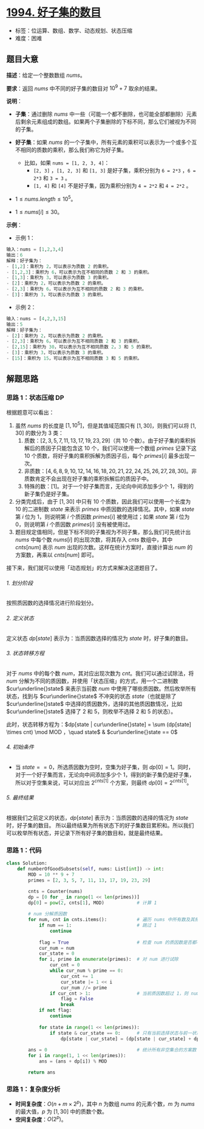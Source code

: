 # [1994. 好子集的数目](https://leetcode.cn/problems/the-number-of-good-subsets/)

- 标签：位运算、数组、数学、动态规划、状态压缩
- 难度：困难

## 题目大意

**描述**：给定一个整数数组 $nums$。

**要求**：返回 $nums$ 中不同的好子集的数目对 $10^9 + 7$ 取余的结果。

**说明**：

- **子集**：通过删除 $nums$ 中一些（可能一个都不删除，也可能全部都删除）元素后剩余元素组成的数组。如果两个子集删除的下标不同，那么它们被视为不同的子集。
  
- **好子集**：如果 $nums$ 的一个子集中，所有元素的乘积可以表示为一个或多个互不相同的质数的乘积，那么我们称它为好子集。
  - 比如，如果 `nums = [1, 2, 3, 4]`：
    - `[2, 3]` ，`[1, 2, 3]` 和 `[1, 3]` 是好子集，乘积分别为 `6 = 2*3` ，`6 = 2*3` 和 `3 = 3` 。
    - `[1, 4]` 和 `[4]` 不是好子集，因为乘积分别为 `4 = 2*2` 和 `4 = 2*2` 。

- $1 \le nums.length \le 10^5$。
- $1 \le nums[i] \le 30$。

**示例**：

- 示例 1：

```Python
输入：nums = [1,2,3,4]
输出：6
解释：好子集为：
- [1,2]：乘积为 2，可以表示为质数 2 的乘积。
- [1,2,3]：乘积为 6，可以表示为互不相同的质数 2 和 3 的乘积。
- [1,3]：乘积为 3，可以表示为质数 3 的乘积。
- [2]：乘积为 2，可以表示为质数 2 的乘积。
- [2,3]：乘积为 6，可以表示为互不相同的质数 2 和 3 的乘积。
- [3]：乘积为 3，可以表示为质数 3 的乘积。
```

- 示例 2：

```Python
输入：nums = [4,2,3,15]
输出：5
解释：好子集为：
- [2]：乘积为 2，可以表示为质数 2 的乘积。
- [2,3]：乘积为 6，可以表示为互不相同质数 2 和 3 的乘积。
- [2,15]：乘积为 30，可以表示为互不相同质数 2，3 和 5 的乘积。
- [3]：乘积为 3，可以表示为质数 3 的乘积。
- [15]：乘积为 15，可以表示为互不相同质数 3 和 5 的乘积。
```

## 解题思路

### 思路 1：状态压缩 DP

根据题意可以看出：

1. 虽然 $nums$ 的长度是 $[1, 10^5]$，但是其值域范围只有 $[1, 30]$，则我们可以将 $[1, 30]$ 的数分为 $3$ 类：
   1. 质数：$[2, 3, 5, 7, 11, 13, 17, 19, 23, 29]$（共 $10$ 个数）。由于好子集的乘积拆解后的质因子只能包含这 $10$ 个，我们可以使用一个数组 $primes$ 记录下这 $10$ 个质数，将好子集的乘积拆解为质因子后，每个 $primes[i]$ 最多出现一次。
   2. 非质数：$[4, 6, 8, 9, 10, 12, 14, 16, 18, 20, 21, 22, 24, 25, 26, 27, 28, 30]$。非质数肯定不会出现在好子集的乘积拆解后的质因子中。
   3. 特殊的数：$[1]$。对于一个好子集而言，无论向中间添加多少个 $1$，得到的新子集仍是好子集。
2. 分类完成后，由于 $[1, 30]$ 中只有 $10$ 个质数，因此我们可以使用一个长度为 $10$ 的二进制数  $state$ 来表示 $primes$ 中质因数的选择情况。其中，如果 $state$ 第 $i$ 位为 $1$，则说明第 $i$ 个质因数 $primes[i]$ 被使用过；如果 $state$ 第 $i$ 位为 $0$，则说明第 $i$ 个质因数 $primes[i]$ 没有被使用过。
3. 题目规定值相同，但是下标不同的子集视为不同子集，那么我们可先统计出 $nums$ 中每个数 $nums[i]$ 的出现次数，将其存入 $cnts$ 数组中，其中 $cnts[num]$ 表示 $num$ 出现的次数。这样在统计方案时，直接计算出 $num$ 的方案数，再乘以 $cnts[num]$ 即可。

接下来，我们就可以使用「动态规划」的方式来解决这道题目了。

###### 1. 划分阶段

按照质因数的选择情况进行阶段划分。

###### 2. 定义状态

定义状态 $dp[state]$ 表示为：当质因数选择的情况为 $state$ 时，好子集的数目。

###### 3. 状态转移方程

对于 $nums$ 中的每个数 $num$，其对应出现次数为 $cnt$。我们可以通过试除法，将 $num$ 分解为不同的质因数，并使用「状态压缩」的方式，用一个二进制数 $cur\underline{}state$ 来表示当前数 $num$ 中使用了哪些质因数。然后枚举所有状态，找到与 $cur\underline{}state$ 不冲突的状态 $state$（也就是除了 $cur\underline{}state$ 中选择的质因数外，选择的其他质因数情况，比如 $cur\underline{}state$ 选择了 $2$ 和 $5$，则枚举不选择 $2$ 和 $5$ 的状态）。

此时，状态转移方程为：$dp[state | cur\underline{}state] = \sum (dp[state] \times cnt) \mod MOD ，\quad state$ & $cur\underline{}state == 0$

###### 4. 初始条件

- 当 $state == 0$，所选质因数为空时，空集为好子集，则 $dp[0] = 1$。同时，对于一个好子集而言，无论向中间添加多少个 $1$，得到的新子集仍是好子集，所以对于空集来说，可以对应出 $2^{cnts[1]}$ 个方案，则最终 $dp[0] = 2^{cnts[1]}$。

###### 5. 最终结果

根据我们之前定义的状态，$dp[state]$ 表示为：当质因数的选择的情况为 $state$ 时，好子集的数目。 所以最终结果为所有状态下的好子集数目累积和。所以我们可以枚举所有状态，并记录下所有好子集的数目和，就是最终结果。

### 思路 1：代码

```Python
class Solution:
    def numberOfGoodSubsets(self, nums: List[int]) -> int:
        MOD = 10 ** 9 + 7
        primes = [2, 3, 5, 7, 11, 13, 17, 19, 23, 29]

        cnts = Counter(nums)
        dp = [0 for _ in range(1 << len(primes))]
        dp[0] = pow(2, cnts[1], MOD)            # 计算 1
		
        # num 分解质因数
        for num, cnt in cnts.items():           # 遍历 nums 中所有数及其频数
            if num == 1:                        # 跳过 1
                continue
                
            flag = True                         # 检查 num 的质因数是否都不超过 1
            cur_num = num                       
            cur_state = 0
            for i, prime in enumerate(primes):  # 对 num 进行试除
                cur_cnt = 0
                while cur_num % prime == 0:
                    cur_cnt += 1
                    cur_state |= 1 << i
                    cur_num //= prime
                if cur_cnt > 1:                 # 当前质因数超过 1，则 num 不能添加到子集中，跳过
                    flag = False
                    break
            if not flag:
                continue
            
            for state in range(1 << len(primes)):
                if state & cur_state == 0:      # 只有当前选择状态与前一状态不冲突时，才能进行动态转移
                    dp[state | cur_state] = (dp[state | cur_state] + dp[state] * cnt) % MOD
            
        ans = 0                                 # 统计所有非空集合的方案数
        for i in range(1, 1 << len(primes)):
            ans = (ans + dp[i]) % MOD

        return ans
```

### 思路 1：复杂度分析

- **时间复杂度**：$O(n + m \times 2^p)$，其中 $n$ 为数组 $nums$ 的元素个数，$m$ 为 $nums$ 的最大值，$p$ 为 $[1, 30]$ 中的质数个数。
- **空间复杂度**：$O(2^p)$。
